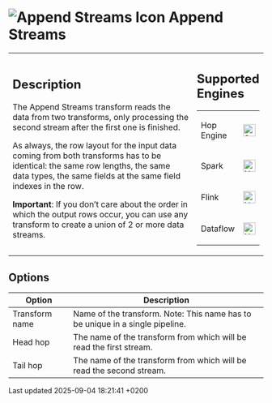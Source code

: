 <div id="header">

# <span class="image image-doc-icon">![Append Streams Icon](../assets/images/transforms/icons/append.svg)</span> Append Streams

</div>

<div id="content">

<div id="preamble">

<div class="sectionbody">

<table>
<colgroup>
<col style="width: 75%" />
<col style="width: 25%" />
</colgroup>
<tbody>
<tr class="odd">
<td><div class="content">
<div class="sect1">
<h2 id="_description">Description</h2>
<div class="sectionbody">
<div class="paragraph">
<p>The Append Streams transform reads the data from two transforms, only processing the second stream after the first one is finished.</p>
</div>
<div class="paragraph">
<p>As always, the row layout for the input data coming from both transforms has to be identical: the same row lengths, the same data types, the same fields at the same field indexes in the row.</p>
</div>
<div class="paragraph">
<p><strong>Important</strong>: If you don’t care about the order in which the output rows occur, you can use any transform to create a union of 2 or more data streams.</p>
</div>
</div>
</div>
</div></td>
<td><div class="content">
<div class="sect1">
<h2 id="_supported_engines">Supported Engines</h2>
<div class="sectionbody">
<table>
<tbody>
<tr class="odd">
<td><p>Hop Engine</p></td>
<td><div class="content">
<div class="paragraph">
<p><span class="image"><img src="../assets/images/check_mark.svg" alt="Supported" width="24" /></span></p>
</div>
</div></td>
</tr>
<tr class="even">
<td><p>Spark</p></td>
<td><div class="content">
<div class="paragraph">
<p><span class="image"><img src="../assets/images/cross.svg" alt="Not Supported" width="24" /></span></p>
</div>
</div></td>
</tr>
<tr class="odd">
<td><p>Flink</p></td>
<td><div class="content">
<div class="paragraph">
<p><span class="image"><img src="../assets/images/cross.svg" alt="Not Supported" width="24" /></span></p>
</div>
</div></td>
</tr>
<tr class="even">
<td><p>Dataflow</p></td>
<td><div class="content">
<div class="paragraph">
<p><span class="image"><img src="../assets/images/cross.svg" alt="Not Supported" width="24" /></span></p>
</div>
</div></td>
</tr>
</tbody>
</table>
</div>
</div>
</div></td>
</tr>
</tbody>
</table>

</div>

</div>

<div class="sect1">

## Options

<div class="sectionbody">

| Option         | Description                                                                   |
| -------------- | ----------------------------------------------------------------------------- |
| Transform name | Name of the transform. Note: This name has to be unique in a single pipeline. |
| Head hop       | The name of the transform from which will be read the first stream.           |
| Tail hop       | The name of the transform from which will be read the second stream.          |

</div>

</div>

</div>

<div id="footer">

<div id="footer-text">

Last updated 2025-09-04 18:21:41 +0200

</div>

</div>
